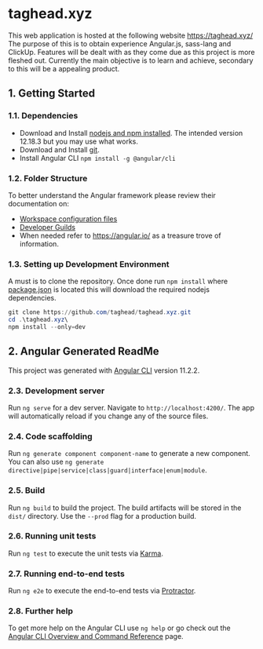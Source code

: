 # taghead.xyz

This web application is hosted at the following website https://taghead.xyz/ The purpose of this is to obtain experience Angular.js, sass-lang and ClickUp. Features will be dealt with as they come due as this project is more fleshed out. Currently the main objective is to learn and achieve, secondary to this will be a appealing product. 

## 1. Getting Started

### 1.1. Dependencies 

- Download and Install [nodejs and npm installed](https://nodejs.org/en/download/). The intended version 12.18.3 but you may use what works.
- Download and Install [git](https://git-scm.com/downloads).
- Install Angular CLI `npm install -g @angular/cli`

### 1.2. Folder Structure

To better understand the Angular framework please review their documentation on:
- [Workspace configuration files](https://angular.io/guide/file-structure#workspace-configuration-files)
- [Developer Guilds](https://angular.io/guide/router)
- When needed refer to https://angular.io/ as a treasure trove of information.
  
### 1.3. Setting up Development Environment

A must is to clone the repository. Once done run `npm install` where [package.json](/package.json) is located this will download the required nodejs dependencies.

```powershell
git clone https://github.com/taghead/taghead.xyz.git
cd .\taghead.xyz\
npm install --only=dev
```

## 2. Angular Generated ReadMe

This project was generated with [Angular CLI](https://github.com/angular/angular-cli) version 11.2.2.

### 2.3. Development server

Run `ng serve` for a dev server. Navigate to `http://localhost:4200/`. The app will automatically reload if you change any of the source files.

### 2.4. Code scaffolding

Run `ng generate component component-name` to generate a new component. You can also use `ng generate directive|pipe|service|class|guard|interface|enum|module`.

### 2.5. Build

Run `ng build` to build the project. The build artifacts will be stored in the `dist/` directory. Use the `--prod` flag for a production build.

### 2.6. Running unit tests

Run `ng test` to execute the unit tests via [Karma](https://karma-runner.github.io).

### 2.7. Running end-to-end tests

Run `ng e2e` to execute the end-to-end tests via [Protractor](http://www.protractortest.org/).

### 2.8. Further help

To get more help on the Angular CLI use `ng help` or go check out the [Angular CLI Overview and Command Reference](https://angular.io/cli) page.
